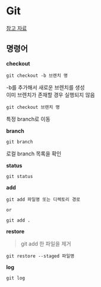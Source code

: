 # Git

[참고 자료](https://git-scm.com/docs)


## 명령어

**checkout**


```
git checkout -b 브렌치 명
```

-b를 추가해서 새로운 브렌치를 생성  
이미 브렌치가 존재할 경우 실행되지 않음

``` 
git checkout 브렌치 명
```

특정 branch로 이동

**branch**

```
git branch
```

로컬 branch 목록을 확인

**status**

```
git status
```

**add**

```
git add 파일명 또는 디렉토리 경로

or

git add .

```

**restore**

> git add 한 파일을 제거

```
git restore --staged 파일명
```

**log**

```
git log
```